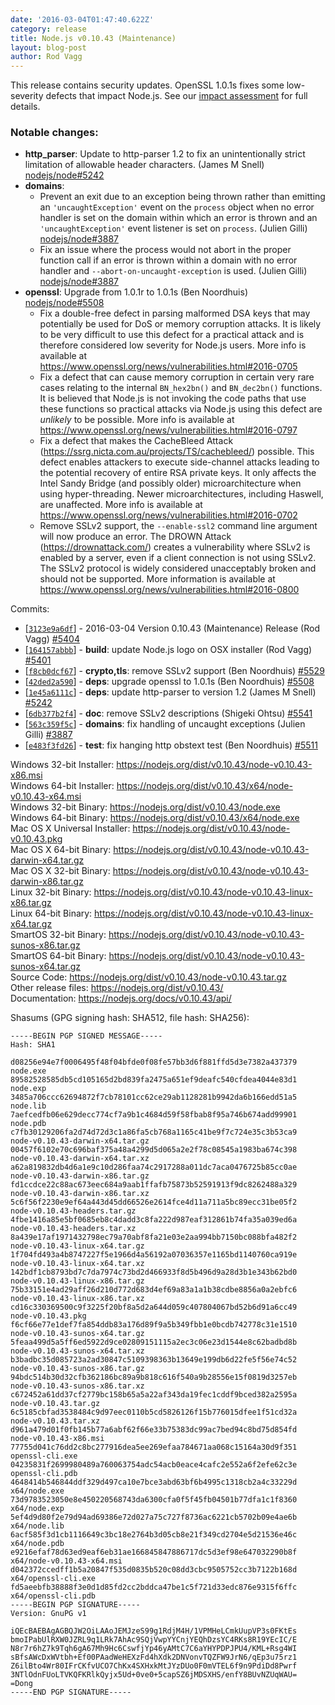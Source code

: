 ```yaml
---
date: '2016-03-04T01:47:40.622Z'
category: release
title: Node.js v0.10.43 (Maintenance)
layout: blog-post
author: Rod Vagg
---
```


This release contains security updates. OpenSSL 1.0.1s fixes some low-severity defects that impact Node.js. See our [impact assessment](/blog/vulnerability/openssl-and-low-severity-fixes-jan-2016/#_-update-29-jan-2016-_-openssl-impact-assessment) for full details.

### Notable changes:

- **http_parser**: Update to http-parser 1.2 to fix an unintentionally strict limitation of allowable header characters. (James M Snell) [nodejs/node#5242](https://github.com/nodejs/node/pull/5242)
- **domains**:
  - Prevent an exit due to an exception being thrown rather than emitting an `'uncaughtException'` event on the `process` object when no error handler is set on the domain within which an error is thrown and an `'uncaughtException'` event listener is set on `process`. (Julien Gilli) [nodejs/node#3887](https://github.com/nodejs/node/pull/3887)
  - Fix an issue where the process would not abort in the proper function call if an error is thrown within a domain with no error handler and `--abort-on-uncaught-exception` is used. (Julien Gilli) [nodejs/node#3887](https://github.com/nodejs/node/pull/3887)
- **openssl**: Upgrade from 1.0.1r to 1.0.1s (Ben Noordhuis) [nodejs/node#5508](https://github.com/nodejs/node/pull/5508)
  - Fix a double-free defect in parsing malformed DSA keys that may potentially be used for DoS or memory corruption attacks. It is likely to be very difficult to use this defect for a practical attack and is therefore considered low severity for Node.js users. More info is available at https://www.openssl.org/news/vulnerabilities.html#2016-0705
  - Fix a defect that can cause memory corruption in certain very rare cases relating to the internal `BN_hex2bn()` and `BN_dec2bn()` functions. It is believed that Node.js is not invoking the code paths that use these functions so practical attacks via Node.js using this defect are _unlikely_ to be possible. More info is available at https://www.openssl.org/news/vulnerabilities.html#2016-0797
  - Fix a defect that makes the CacheBleed Attack (https://ssrg.nicta.com.au/projects/TS/cachebleed/) possible. This defect enables attackers to execute side-channel attacks leading to the potential recovery of entire RSA private keys. It only affects the Intel Sandy Bridge (and possibly older) microarchitecture when using hyper-threading. Newer microarchitectures, including Haswell, are unaffected. More info is available at https://www.openssl.org/news/vulnerabilities.html#2016-0702
  - Remove SSLv2 support, the `--enable-ssl2` command line argument will now produce an error. The DROWN Attack (https://drownattack.com/) creates a vulnerability where SSLv2 is enabled by a server, even if a client connection is not using SSLv2. The SSLv2 protocol is widely considered unacceptably broken and should not be supported. More information is available at https://www.openssl.org/news/vulnerabilities.html#2016-0800

Commits:

- \[[`3123e9a6df`](https://github.com/nodejs/node/commit/3123e9a6df)] - 2016-03-04 Version 0.10.43 (Maintenance) Release (Rod Vagg) [#5404](https://github.com/nodejs/node/pull/5404)
- \[[`164157abbb`](https://github.com/nodejs/node/commit/164157abbb)] - **build**: update Node.js logo on OSX installer (Rod Vagg) [#5401](https://github.com/nodejs/node/pull/5401)
- \[[`f8cb0dcf67`](https://github.com/nodejs/node/commit/f8cb0dcf67)] - **crypto,tls**: remove SSLv2 support (Ben Noordhuis) [#5529](https://github.com/nodejs/node/pull/5529)
- \[[`42ded2a590`](https://github.com/nodejs/node/commit/42ded2a590)] - **deps**: upgrade openssl to 1.0.1s (Ben Noordhuis) [#5508](https://github.com/nodejs/node/pull/5508)
- \[[`1e45a6111c`](https://github.com/nodejs/node/commit/1e45a6111c)] - **deps**: update http-parser to version 1.2 (James M Snell) [#5242](https://github.com/nodejs/node/pull/5242)
- \[[`6db377b2f4`](https://github.com/nodejs/node/commit/6db377b2f4)] - **doc**: remove SSLv2 descriptions (Shigeki Ohtsu) [#5541](https://github.com/nodejs/node/pull/5541)
- \[[`563c359f5c`](https://github.com/nodejs/node/commit/563c359f5c)] - **domains**: fix handling of uncaught exceptions (Julien Gilli) [#3887](https://github.com/nodejs/node/pull/3887)
- \[[`e483f3fd26`](https://github.com/nodejs/node/commit/e483f3fd26)] - **test**: fix hanging http obstext test (Ben Noordhuis) [#5511](https://github.com/nodejs/node/pull/5511)

Windows 32-bit Installer: https://nodejs.org/dist/v0.10.43/node-v0.10.43-x86.msi \
Windows 64-bit Installer: https://nodejs.org/dist/v0.10.43/x64/node-v0.10.43-x64.msi \
Windows 32-bit Binary: https://nodejs.org/dist/v0.10.43/node.exe \
Windows 64-bit Binary: https://nodejs.org/dist/v0.10.43/x64/node.exe \
Mac OS X Universal Installer: https://nodejs.org/dist/v0.10.43/node-v0.10.43.pkg \
Mac OS X 64-bit Binary: https://nodejs.org/dist/v0.10.43/node-v0.10.43-darwin-x64.tar.gz \
Mac OS X 32-bit Binary: https://nodejs.org/dist/v0.10.43/node-v0.10.43-darwin-x86.tar.gz \
Linux 32-bit Binary: https://nodejs.org/dist/v0.10.43/node-v0.10.43-linux-x86.tar.gz \
Linux 64-bit Binary: https://nodejs.org/dist/v0.10.43/node-v0.10.43-linux-x64.tar.gz \
SmartOS 32-bit Binary: https://nodejs.org/dist/v0.10.43/node-v0.10.43-sunos-x86.tar.gz \
SmartOS 64-bit Binary: https://nodejs.org/dist/v0.10.43/node-v0.10.43-sunos-x64.tar.gz \
Source Code: https://nodejs.org/dist/v0.10.43/node-v0.10.43.tar.gz \
Other release files: https://nodejs.org/dist/v0.10.43/ \
Documentation: https://nodejs.org/docs/v0.10.43/api/

Shasums (GPG signing hash: SHA512, file hash: SHA256):

```
-----BEGIN PGP SIGNED MESSAGE-----
Hash: SHA1

d08256e94e7f0006495f48f04bfde0f08fe57bb3d6f881ffd5d3e7382a437379  node.exe
89582528585db5cd105165d2bd839fa2475a651ef9deafc540cfdea4044e83d1  node.exp
3485a706ccc62694872f7cb78101cc62ce29ab1128281b9942da6b166edd51a5  node.lib
7aefcedfb06e629decc774cf7a9b1c4684d59f58fbab8f95a746b674add99901  node.pdb
c7fb30129206fa2d74d72d3c1a86fa5cb768a1165c41be9f7c724e35c3b53ca9  node-v0.10.43-darwin-x64.tar.gz
00457f6102e70c696baf375a48a4299d5d065a2e2f78c08545a1983ba674c398  node-v0.10.43-darwin-x64.tar.xz
a62a819832db4d6a1e9c10d286faa74c2917288a011dc7aca0476725b85cc0ae  node-v0.10.43-darwin-x86.tar.gz
fd1ccdce22c88ac673eec684a9aab1ffafb75873b52591913f9dc8262488a329  node-v0.10.43-darwin-x86.tar.xz
5c6f56f2230e9ef64a443d45dd66526e2614fce4d11a711a5bc89ecc31be05f2  node-v0.10.43-headers.tar.gz
4fbe1416a85e5bf0685eb8c4dadd3c8fa222d987eaf312861b74fa35a039ed6a  node-v0.10.43-headers.tar.xz
8a439e17af1971432798ec79a70abf8fa21e03e2aa994bb7150bc088bfa482f2  node-v0.10.43-linux-x64.tar.gz
1f704fd493a4b8747227f5e1966d4a56192a07036357e1165bd1140760ca919e  node-v0.10.43-linux-x64.tar.xz
142bdf1cb8793bd7c7da7974c73bd2d466933f8d5b496d9a28d3b1e343b62bd0  node-v0.10.43-linux-x86.tar.gz
75b33151e4ad29aff26d210d772d683d4ef69a83a1a1b38cdbe8856a0a2ebfc6  node-v0.10.43-linux-x86.tar.xz
cd16c330369500c9f3225f20bf8a5d2a644d059c407804067bd52b6d91a6cc49  node-v0.10.43.pkg
f6cf66e77e1def7fa854ddb83a176d89f9a5b349fbb1e0bcdb742778c31e1510  node-v0.10.43-sunos-x64.tar.gz
5feaa499d5a5ff6ed5922d9ce02809151115a2ec3c06e23d1544e8c62badbd8b  node-v0.10.43-sunos-x64.tar.xz
b3badbc35d085723a2ad30847c5109398363b13649e199db6d22fe5f56e74c52  node-v0.10.43-sunos-x86.tar.gz
94bdc514b30d32cfb362186bc89a9b818c616f540a9b28556e15f0819d3257eb  node-v0.10.43-sunos-x86.tar.xz
c672452a61dd37cf2779bc158b65a5a22af343da19fec1cddf9bced382a2595a  node-v0.10.43.tar.gz
6c5185cbfad3538484c9d97eec0110b5cd5826126f15b776015dfee1f51cd32a  node-v0.10.43.tar.xz
d961a479d01f0fb145b77a6abf62f66e33b75383dc99ac7bed94c8bd75d854fd  node-v0.10.43-x86.msi
77755d041c76dd2c8bc277916dea5ee269efaa784671aa068c15164a30d9f351  openssl-cli.exe
04235831f2699980489a760063754adc54acb0eace4cafc2e552a6f2efe62c3e  openssl-cli.pdb
4648414b546844ddf329d497ca10e7bce3abd63bf6b4995c1318cb2a4c33229d  x64/node.exe
73d9783523050e8e450220568743da6300cfa0f5f45fb04501b77dfa1c1f8360  x64/node.exp
5ef4d9d80f2e79d94ad69386e72d027a75c727f8736ac6221cb5702b09e4ae6b  x64/node.lib
6acf585f3d1cb1116649c3bc18e2764b3d05cb8e21f349cd2704e5d21536e46c  x64/node.pdb
e9216efaf78d63ed9eaf6eb31ae166845847886717dc5d3ef98e647032290b8f  x64/node-v0.10.43-x64.msi
d042372ccedff1b5a20847f535d0835b520c08dd3cbc9505752cc3b7122b168d  x64/openssl-cli.exe
fd5aeebfb38888f3e0d1d85fd2cc2bddca47be1c5f721d33edc876e9315f6ffc  x64/openssl-cli.pdb
-----BEGIN PGP SIGNATURE-----
Version: GnuPG v1

iQEcBAEBAgAGBQJW2OiLAAoJEMJzeS99g1RdjM4H/1VPMHeLCmkUupVP3s0FKtEs
bmoIPabUlRXW0JZRL9q1LRk7AhAc9SQjVwpYYCnjYEQhDzsYC4RKs8R19YEcIC/E
N8r7r6hZ7k9Tqh6gA67Mh9Hc6CswfjYp46yAMtC7C6aYHYPDPJPU4/KML+Rsg4WI
sBfsAWcDxWVtbh+Ef00PAadWeHEXzFd4hXdk2DNVonvTQZFW9JrN6/qEp3u75rz1
Z6ilBto4Wr80IFrCKfvUCO7ChKx4SXHxkMtJYzDUo0F0mVTEL6f9n9PdiDd8Pwrf
3NTlOdnFUoLTVKQFKRlkQyjx5Ud+0ve0+5capSZ6jMDSXHS/enfY8BUvNZUqWAU=
=Dong
-----END PGP SIGNATURE-----

```
